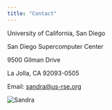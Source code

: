 ```yaml
---
title: "Contact"
---
```


University of California, San Diego

San Diego Supercomputer Center

9500 Gilman Drive

La Jolla, CA 92093-0505

Email: [sandra@us-rse.org](mailto:sandra@us-rse.org)

<div class="profile-img">
    <img alt="Sandra" loading="lazy" src="/images/sandraOnTV2-copy.png">
</div>